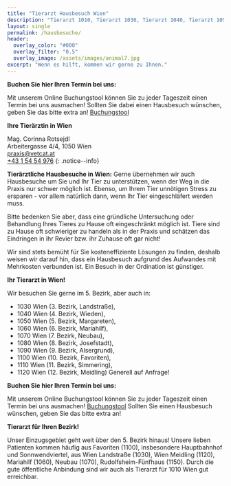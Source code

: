 ```yaml
---
title: "Tierarzt Hausbesuch Wien"
description: "Tierarzt 1010, Tierarzt 1030, Tierarzt 1040, Tierarzt 1050, Tierarzt 1060, Tierarzt 1070, Tierarzt 1080, Tierarzt 1100, Tierarzt Meidling"
layout: single
permalink: /hausbesuche/
header:
  overlay_color: "#000"
  overlay_filter: "0.5"
  overlay_image: /assets/images/animal7.jpg
excerpt: "Wenn es hilft, kommen wir gerne zu Ihnen."
---
```


**Buchen Sie hier Ihren Termin bei uns:**

Mit unserem Online Buchungstool können Sie zu jeder Tageszeit einen Termin bei uns ausmachen! Sollten Sie dabei einen Hausbesuch wünschen, geben Sie das bitte extra an!
[Buchungstool](./buchungstool.md)

**Ihre Tierärztin in Wien**

Mag. Corinna Rotsejdl  
Arbeitergasse 4/4, 1050 Wien  
<i class="fas fa-fw fa-envelope"></i> <a href="mailto:praxis@vetcat.at">praxis@vetcat.at</a>  
<i class="fas fa-fw fa-phone"></i> <a href="tel: + 43 1 54 54 976">+43 1 54 54 976</a>
{: .notice--info}



**Tierärztliche Hausbesuche in Wien:**
Gerne übernehmen wir auch Hausbesuche um Sie und Ihr Tier zu unterstützen, wenn der Weg in die Praxis nur schwer möglich ist. Ebenso, um Ihrem Tier unnötigen Stress zu ersparen - vor allem natürlich dann, wenn Ihr Tier eingeschläfert werden muss.

Bitte bedenken Sie aber, dass eine gründliche Untersuchung oder Behandlung Ihres Tieres zu Hause oft eingeschränkt möglich ist. Tiere sind zu Hause oft schwieriger zu handeln als in der Praxis und schätzen das Eindringen in ihr Revier bzw. ihr Zuhause oft gar nicht!

Wir sind stets bemüht für Sie kosteneffiziente Lösungen zu finden, deshalb weisen wir darauf hin, dass ein Hausbesuch aufgrund des Aufwandes mit Mehrkosten verbunden ist. Ein Besuch in der Ordination ist günstiger.

**Ihr Tierarzt in Wien!**

Wir besuchen Sie gerne im 5. Bezirk, aber auch in:
* 1030 Wien (3. Bezirk, Landstraße),
* 1040 Wien (4. Bezirk, Wieden),
* 1050 Wien (5. Bezirk, Margareten),
* 1060 Wien (6. Bezirk, Mariahilf),
* 1070 Wien (7. Bezirk, Neubau),
* 1080 Wien (8. Bezirk, Josefstadt),
* 1090 Wien (9. Bezirk, Alsergrund),
* 1100 Wien (10. Bezirk, Favoriten),
* 1110 Wien (11. Bezirk, Simmering),
* 1120 Wien (12. Bezirk, Meidling)
Generell auf Anfrage!



**Buchen Sie hier Ihren Termin bei uns:**

Mit unserem Online Buchungstool können Sie zu jeder Tageszeit einen Termin bei uns ausmachen!
[Buchungstool](./buchungstool.md) Sollten Sie einen Hausbesuch wünschen, geben Sie das bitte extra an!

**Tierarzt für Ihren Bezirk!**

Unser Einzugsgebiet geht weit über den 5. Bezirk hinaus!
Unsere lieben Patienten kommen häufig aus Favoriten (1100), insbesondere Hauptbahnhof und Sonnwendviertel, aus Wien Landstraße (1030), Wien Meidling (1120), Mariahilf (1060), Neubau (1070), Rudolfsheim-Fünfhaus (1150). Durch die gute öffentliche Anbindung sind wir auch als Tierarzt für 1010 Wien gut erreichbar.
